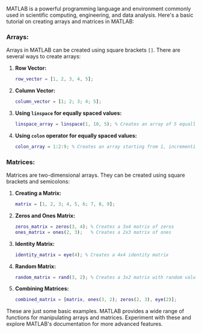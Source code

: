 MATLAB is a powerful programming language and environment commonly used in scientific computing, engineering, and data analysis. Here's a basic tutorial on creating arrays and matrices in MATLAB:

### Arrays:

Arrays in MATLAB can be created using square brackets `[]`. There are several ways to create arrays:

1. **Row Vector:**
   ```matlab
   row_vector = [1, 2, 3, 4, 5];
   ```

2. **Column Vector:**
   ```matlab
   column_vector = [1; 2; 3; 4; 5];
   ```

3. **Using `linspace` for equally spaced values:**
   ```matlab
   linspace_array = linspace(1, 10, 5); % Creates an array of 5 equally spaced values from 1 to 10
   ```

4. **Using `colon` operator for equally spaced values:**
   ```matlab
   colon_array = 1:2:9; % Creates an array starting from 1, incrementing by 2, up to 9
   ```

### Matrices:

Matrices are two-dimensional arrays. They can be created using square brackets and semicolons:

1. **Creating a Matrix:**
   ```matlab
   matrix = [1, 2, 3; 4, 5, 6; 7, 8, 9];
   ```

2. **Zeros and Ones Matrix:**
   ```matlab
   zeros_matrix = zeros(3, 4); % Creates a 3x4 matrix of zeros
   ones_matrix = ones(2, 3);   % Creates a 2x3 matrix of ones
   ```

3. **Identity Matrix:**
   ```matlab
   identity_matrix = eye(4); % Creates a 4x4 identity matrix
   ```

4. **Random Matrix:**
   ```matlab
   random_matrix = rand(3, 2); % Creates a 3x2 matrix with random values between 0 and 1
   ```

5. **Combining Matrices:**
   ```matlab
   combined_matrix = [matrix, ones(3, 2); zeros(2, 3), eye(2)];
   ```

These are just some basic examples. MATLAB provides a wide range of functions for manipulating arrays and matrices. Experiment with these and explore MATLAB's documentation for more advanced features.
